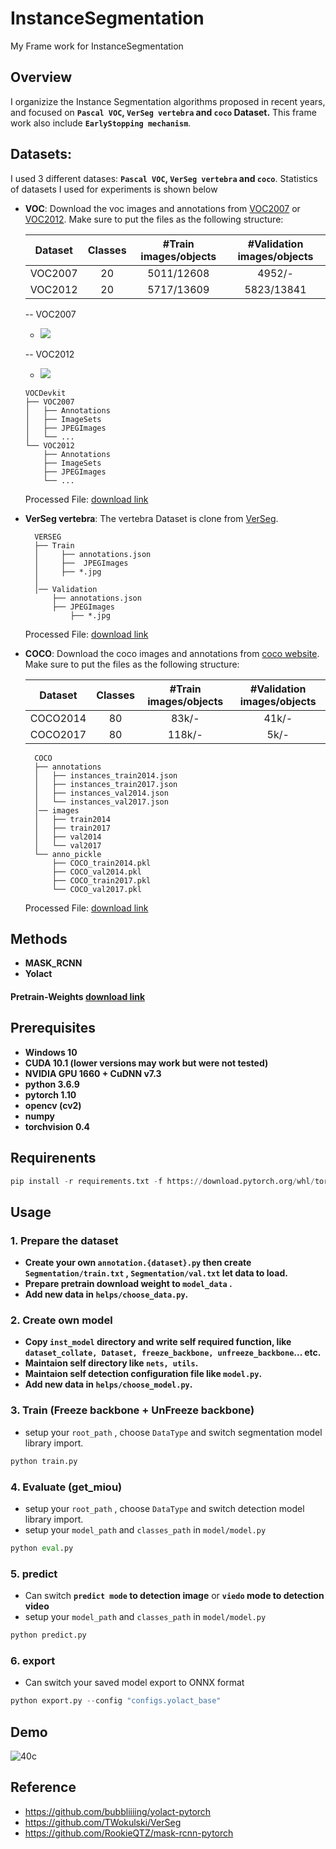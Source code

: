 # InstanceSegmentation
My Frame work for InstanceSegmentation
## Overview
I organizize the Instance Segmentation algorithms proposed in recent years, and focused on **`Pascal VOC`, `VerSeg vertebra` and `coco` Dataset.**
This frame work also include **`EarlyStopping mechanism`**.


## Datasets:

I used 3 different datases: **`Pascal VOC`, `VerSeg vertebra` and `coco`**. Statistics of datasets I used for experiments is shown below

- **VOC**:
  Download the voc images and annotations from [VOC2007](http://host.robots.ox.ac.uk/pascal/VOC/voc2007) or [VOC2012](http://host.robots.ox.ac.uk/pascal/VOC/voc2012). Make sure to put the files as the following structure:

  | Dataset                | Classes | #Train images/objects | #Validation images/objects |
  |------------------------|:---------:|:-----------------------:|:----------------------------:|
  | VOC2007                |    20   |      5011/12608       |           4952/-           |
  | VOC2012                |    20   |      5717/13609       |           5823/13841       |

  -- VOC2007
  * ![](https://i.imgur.com/wncA2wC.png)

  -- VOC2012
  * ![](https://i.imgur.com/v3AQelB.png)

  ```
  VOCDevkit
  ├── VOC2007
  │   ├── Annotations  
  │   ├── ImageSets
  │   ├── JPEGImages
  │   └── ...
  └── VOC2012
      ├── Annotations  
      ├── ImageSets
      ├── JPEGImages
      └── ...
  ```
  Processed File: [download link](https://1drv.ms/u/s!AvbkzP-JBXPAhk51a2a6DLg_Hgub?e=PhUN2s)
  
  
- **VerSeg vertebra**:
The vertebra Dataset is clone from [VerSeg](https://github.com/TWokulski/VerSeg).


  ```
    VERSEG
    ├── Train
    │     ├── annotations.json
    │     ├──  JPEGImages
    │     ├── *.jpg
    │     
    │── Validation
        ├── annotations.json
        ├── JPEGImages
            ├── *.jpg 
  ```
  Processed File: [download link](https://1drv.ms/u/s!AvbkzP-JBXPAhk8nssrL5d6SoOA9?e=uMlmEm)

- **COCO**:
  Download the coco images and annotations from [coco website](http://cocodataset.org/#download). Make sure to put the files as the following structure:

  | Dataset                | Classes | #Train images/objects | #Validation images/objects |
  |------------------------|:---------:|:-----------------------:|:----------------------------:|
  | COCO2014               |    80   |         83k/-         |            41k/-           |
  | COCO2017               |    80   |         118k/-        |             5k/-           |
  ```
    COCO
    ├── annotations
    │   ├── instances_train2014.json
    │   ├── instances_train2017.json
    │   ├── instances_val2014.json
    │   └── instances_val2017.json
    │── images
    │   ├── train2014
    │   ├── train2017
    │   ├── val2014
    │   └── val2017
    └── anno_pickle
        ├── COCO_train2014.pkl
        ├── COCO_val2014.pkl
        ├── COCO_train2017.pkl
        └── COCO_val2017.pkl
  ```
  Processed File: [download link](https://1drv.ms/f/s!AvbkzP-JBXPAhlDiyVy9wsDGCCj8?e=nN58aZ)
  
## Methods
- **MASK_RCNN**
- **Yolact**
#### Pretrain-Weights [download link](https://1drv.ms/f/s!AvbkzP-JBXPAhkCM91SYNDMdKMtL?e=ilEdfK)


## Prerequisites
* **Windows 10**
* **CUDA 10.1 (lower versions may work but were not tested)**
* **NVIDIA GPU 1660 + CuDNN v7.3**
* **python 3.6.9**
* **pytorch 1.10**
* **opencv (cv2)**
* **numpy**
* **torchvision 0.4**

## Requirenents

```python
pip install -r requirements.txt -f https://download.pytorch.org/whl/torch_stable.html
```

## Usage
### 1. Prepare the dataset
* **Create your own `annotation.{dataset}.py` then create `Segmentation/train.txt` , `Segmentation/val.txt` let data to load.** 
* **Prepare pretrain download weight to `model_data` .** 
* **Add new data in `helps/choose_data.py`.**

### 2. Create own model
* **Copy `inst_model` directory and write self required function, like `dataset_collate, Dataset, freeze_backbone, unfreeze_backbone`... etc.** 
* **Maintaion self directory like `nets, utils`.** 
* **Maintaion self detection configuration file like `model.py`.** 
* **Add new data in `helps/choose_model.py`.**

### 3. Train (Freeze backbone + UnFreeze backbone) 
* setup your `root_path` , choose `DataType` and switch segmentation model library import.
```python
python train.py
```

### 4. Evaluate  (get_miou) 
* setup your `root_path` , choose `DataType` and switch detection model library import.
* setup your `model_path` and `classes_path` in `model/model.py`
```python
python eval.py
```

### 5. predict
* Can switch **`predict mode` to detection image** or **`viedo` mode to detection video**
* setup your `model_path` and `classes_path` in `model/model.py`
```python
python predict.py
```

### 6. export
* Can switch your saved model export to ONNX format
```python
python export.py --config "configs.yolact_base"
```
## Demo
![40c](https://user-images.githubusercontent.com/24097516/213660067-c9d14c5d-9aa2-4974-9b12-eb7b2ca99102.png)

## Reference
- https://github.com/bubbliiiing/yolact-pytorch
- https://github.com/TWokulski/VerSeg
- https://github.com/RookieQTZ/mask-rcnn-pytorch
